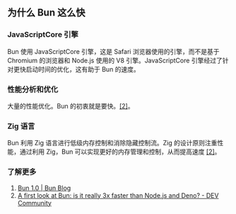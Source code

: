 ## 为什么 Bun 这么快

### JavaScriptCore 引擎

Bun 使用 JavaScriptCore 引擎，这是 Safari 浏览器使用的引擎，而不是基于 Chromium 的浏览器和 Node.js 使用的 V8 引擎。JavaScriptCore 引擎经过了针对更快启动时间的优化，这有助于 Bun 的速度。

### 性能分析和优化

大量的性能优化。Bun 的初衷就是要快。[[2]](https://dev.to/builderio/a-first-look-at-bun-is-it-really-3x-faster-than-nodejs-and-deno-45od)。

### Zig 语言

Bun 利用 Zig 语言进行低级内存控制和消除隐藏控制流。Zig 的设计原则注重性能，通过利用 Zig，Bun 可以实现更好的内存管理和控制，从而提高速度 [[2]](https://dev.to/builderio/a-first-look-at-bun-is-it-really-3x-faster-than-nodejs-and-deno-45od)。

### 了解更多

1. [Bun 1.0 | Bun Blog](https://bun.sh/blog/bun-v1.0)
2. [A first look at Bun: is it really 3x faster than Node.js and Deno? - DEV Community](https://dev.to/builderio/a-first-look-at-bun-is-it-really-3x-faster-than-nodejs-and-deno-45od)
